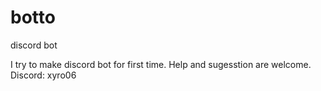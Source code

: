 # botto
discord bot

I try to make discord bot for first time. Help and sugesstion are welcome. Discord: xyro06
